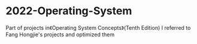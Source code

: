 # 2022-Operating-System
Part of projects in《Operating System Concepts》(Tenth Edition)
I referred to Fang Hongjie's projects and optimized them
